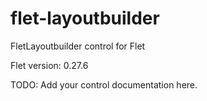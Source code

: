 # flet-layoutbuilder
FletLayoutbuilder control for Flet

Flet version: 0.27.6

TODO: Add your control documentation here.